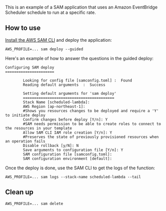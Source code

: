 This is an example of a SAM application that uses an Amazon EventBridge Scheduler schedule to run at a specific rate.

## How to use
[Install the AWS SAM CLI](https://docs.aws.amazon.com/serverless-application-model/latest/developerguide/install-sam-cli.html) and deploy the application:
```
AWS_PROFILE=... sam deploy --guided
```
Here's an example of how to answer the questions in the guided deploy:
```
Configuring SAM deploy
======================

        Looking for config file [samconfig.toml] :  Found
        Reading default arguments  :  Success

        Setting default arguments for 'sam deploy'
        =========================================
        Stack Name [scheduled-lambda]:
        AWS Region [ap-northeast-1]:
        #Shows you resources changes to be deployed and require a 'Y' to initiate deploy
        Confirm changes before deploy [Y/n]: Y
        #SAM needs permission to be able to create roles to connect to the resources in your template
        Allow SAM CLI IAM role creation [Y/n]: Y
        #Preserves the state of previously provisioned resources when an operation fails
        Disable rollback [y/N]: N
        Save arguments to configuration file [Y/n]: Y
        SAM configuration file [samconfig.toml]:
        SAM configuration environment [default]:
```
Once the deploy is done, use the SAM CLI to get the logs of the function:
```
AWS_PROFILE=... sam logs --stack-name scheduled-lambda --tail
```
## Clean up
```
AWS_PROFILE=... sam delete
```
